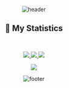 <div align="center">

![header](https://capsule-render.vercel.app/api?type=waving&color=gradient&text=Hello!%20I'm%20Mubasheer&height=100&section=header)

## 🔖 My Statistics
&nbsp;

<p align="center">
  <a href="https://github.com/Mubasheer12/">
    <img src="https://github-readme-stats.vercel.app/api?username=Mubasheer12&hide=issues,prs&count_private=true&show_owner=true&show_icons=true&bg_color=0d1117&title_color=ffffff&text_color=ffffff&icon_color=db1cff&hide_border=true" />
  </a>
  <a href="https://github.com/Mubasheer12/">
    <img src="https://github-readme-stats.vercel.app/api/top-langs/?username=Mubasheer12&layout=compact&count_private=true&langs_count=8&card_width=445&bg_color=0d1117&title_color=ffffff&text_color=ffffff&icon_color=db1cff&hide_border=true" />
  </a>
  <a href="https://github.com/Mubasheer12/">
    <img src="https://github-readme-streak-stats.herokuapp.com?user=Mubasheer12&hide_border=true&background=0D1117&currStreakLabel=FFFFFF&sideLabels=FFFFFF&currStreakNum=FFFFFF&dates=FFFFFF&sideNums=FFFFFF&fire=db1cff&ring=db1cff&stroke=FFFFFFFF" />
  </a>
</p>

![](https://komarev.com/ghpvc/?username=Mubasheer12&style=flat-square&label=Profile+Views&color=ff3333)

![footer](https://capsule-render.vercel.app/api?type=waving&height=100&color=gradient&section=footer)

</div>
